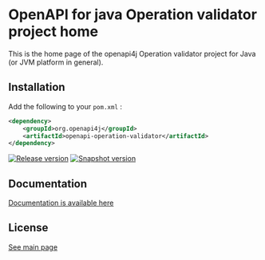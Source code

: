 # OpenAPI for java Operation validator project home

This is the home page of the openapi4j Operation validator project for Java (or JVM platform in general).

## Installation

Add the following to your `pom.xml` :

```xml
<dependency>
    <groupId>org.openapi4j</groupId>
    <artifactId>openapi-operation-validator</artifactId>
</dependency>
```

[![Release version](https://img.shields.io/nexus/r/org.openapi4j/openapi-schema-validator?style=for-the-badge&color=blue&label=Release&server=https%3A%2F%2Foss.sonatype.org)](https://search.maven.org/search?q=g:org.openapi4j%20a:openapi-operation-validator)
[![Snapshot version](https://img.shields.io/nexus/s/org.openapi4j/openapi-schema-validator?style=for-the-badge&color=blue&label=Snapshot&server=https%3A%2F%2Foss.sonatype.org)](https://oss.sonatype.org/content/repositories/snapshots/org/openapi4j/openapi-operation-validator/)

## Documentation

[Documentation is available here](https://www.openapi4j.org/operation-validator.html)

## License

[See main page](https://github.com/openapi4j/openapi4j#license)
